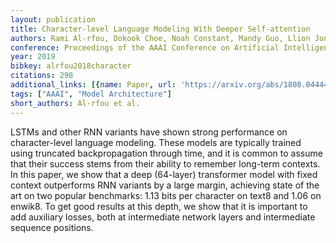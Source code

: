 ```yaml
---
layout: publication
title: Character-level Language Modeling With Deeper Self-attention
authors: Rami Al-rfou, Dokook Choe, Noah Constant, Mandy Guo, Llion Jones
conference: Proceedings of the AAAI Conference on Artificial Intelligence
year: 2019
bibkey: alrfou2018character
citations: 298
additional_links: [{name: Paper, url: 'https://arxiv.org/abs/1808.04444'}]
tags: ["AAAI", "Model Architecture"]
short_authors: Al-rfou et al.
---
```

LSTMs and other RNN variants have shown strong performance on character-level
language modeling. These models are typically trained using truncated
backpropagation through time, and it is common to assume that their success
stems from their ability to remember long-term contexts. In this paper, we show
that a deep (64-layer) transformer model with fixed context outperforms RNN
variants by a large margin, achieving state of the art on two popular
benchmarks: 1.13 bits per character on text8 and 1.06 on enwik8. To get good
results at this depth, we show that it is important to add auxiliary losses,
both at intermediate network layers and intermediate sequence positions.